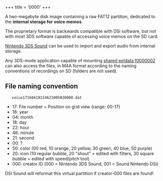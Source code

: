 +++
title = '0000'
+++

A two-megabyte disk image containing a raw FAT12 partition, dedicated to
the **internal storage for voice memos**.

The proprietary format is backwards compatible with DSi software, but
not with most 3DS software capable of accessing voice memos on the SD
card.

[Nintendo 3DS Sound](../../Nintendo_3DS_Sound "wikilink") can be used to
import and export audio from internal storage.

Any 3DS-mode application capable of mounting [shared extdata
f0000002](../../Extdata "wikilink") can also access the files, in M4A format
according to the naming conventions of recordings on SD (folders are not
used).

## File naming convention

```
   voice17160418224621005020000.dat
```

- 17: File number = Position on grid view (range: 00-17)
- 16: year
- 04: month
- 18: day
- 22: hour
- 46: minute
- 21: second
- 00: ?
- 50: color (00 red, 10 orange, 20 yellow, 30 green, 40 blue, 50 purple)
- 20: icon (10 regular bubble, 20 "shout" = edited with filters, 30
  square bubble = edited with speed/pitch tool)
- 000: creator ID (000 = Nintendo 3DS Sound, 001 = Sound Nintendo DSi)


DSi Sound will reformat this virtual partition if creator-000 files are
found!
